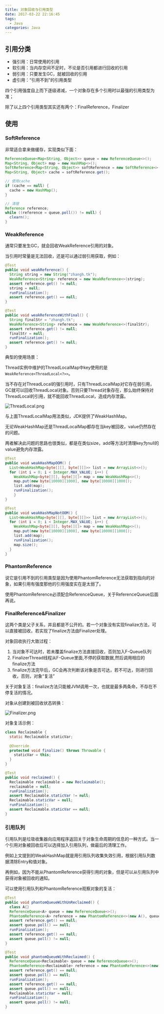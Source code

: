 ```yaml
---
title: 对象回收与引用类型
date: 2017-03-22 22:16:45
tags:
  - Java
categories: Java
---
```


## 引用分类

- 强引用：日常使用的引用
- 软引用：当内存空间不足时，不论是否引用都进行回收的引用
- 弱引用：只要发生GC，就被回收的引用
- 虚引用：“引用不到”的引用类型

四个引用强度自上而下逐级递减，一个对象存在多个引用时以最强的引用类型为准；

除了以上四个引用类型其实还有两个：FinalReference，Finalizer

## 使用

### SoftReference

非常适合拿来做缓存，实现类似下面：

```java
ReferenceQueue<Map<String, Object>> queue = new ReferenceQueue<>();
Map<String, Object> map = new HashMap<>();
SoftReference<Map<String, Object>> softReference = new SoftReference<>(map, queue);
Map<String, Object> cache = softReference.get();

// 使用cache
if (cache == null) {
  cache = new HashMap();
}

// 清理
Reference reference;
while ((reference = queue.poll()) != null) {
  clearn();
}
```

### WeakReference

通常只要发生GC，就会回收WeakReference引用的对象。

当引用时常量是无法回收，还是可以通过弱引用获取，例如：

```java
@Test
public void weakReference() {
  String string = new String("zhangh.tk");
  WeakReference<String> reference = new WeakReference<>(string);
  assert reference.get() != null;
  string = null;
  runFinalization();
  assert reference.get() == null;
}

@Test
public void weakReferenceWithFinal() {
  String finalStr = "zhangh.tk";
  WeakReference<String> reference = new WeakReference<>(finalStr);
  assert reference.get() != null;
  finalStr = null;
  runFinalization();
  assert reference.get() != null;
}
```

典型的使用场景：

Thread实例中维护的ThreadLocalMap中key使用的是`WeakReference<ThreadLocal<?>>`。

当不存在对ThreadLocal的强引用时，只有ThreadLocalMap对它存在弱引用，GC就可以回收ThreadLocal对象。否则只要Thread对象存在，那么始终保持对ThreadLocal的引用，就不能回收ThreadLocal，造成内存泄露。

![ThreadLocal.png](https://ooo.0o0.ooo/2017/03/21/58d0b23d82ce2.png)

与上面ThreadLocalMap用法类似，JDK提供了WeakHashMap。

无论WeakHashMap还是ThreadLocalMap都存在当key被回收，value仍然存在的问题。

两者解决此问题的思路也很类似，都是在类似size，add等方法时清理key为null的value避免内存泄露。

```java
@Test
public void weakHashMapOOM() {
  List<WeakHashMap<byte[][], byte[][]>> list = new ArrayList<>();
  for (int i = 0; i < Integer.MAX_VALUE; i++) {
    WeakHashMap<byte[][], byte[][]> map = new WeakHashMap<>();
    map.put(new byte[10000][1000], new byte[10000][1000]);
    list.add(map);
    runFinalization();
    }
}

@Test
public void weakHashMapNotOOM() {
  List<WeakHashMap<byte[][], byte[][]>> list = new ArrayList<>();
  for (int i = 0; i < Integer.MAX_VALUE; i++) {
    WeakHashMap<byte[][], byte[][]> map = new WeakHashMap<>();
    map.put(new byte[10000][1000], new byte[10000][1000]);
    list.add(map);
    runFinalization();
    map.size();
  }
}
```

### PhantomReference

说它是引用不到的引用类型是因为使用PhantomReference无法获取到指向的对象，如果引用有强度那他的引用强度实在是太弱了。

使用PhantomReference必须配合ReferenceQueue，关于ReferenceQueue后面再说。

### FinalReference&Finalizer

这两个类是父子关系，并且都是不公开的。若一个对象没有实现finalize方法，可以直接被回收，若实现了finalize方法由Finalizer处理。

对象回收执行大致过程：

1. 当对象不可达时，若未覆盖finalize方法直接回收，否则加入F-Queue队列
2. FinalizerThread线程从F-Queue里面,不停的获取数据,然后调用相应的finalize方法
3. finalize方法完毕后，GC会再次判断该对象是否可达，若不可达，则进行回收，否则，对象“复活”

关于对象复活：finalize方法只能被JVM调用一次，也就是最多两条命，不存在不停复活的情况。

对象从创建到被回收状态转换：

![Finalizer.png](https://ooo.0o0.ooo/2017/03/21/58d0d5c346f6f.png)

对象复活示例：

```java
class Reclaimable {
  static Reclaimable staticVar;
  
  @Override
  protected void finalize() throws Throwable {
    staticVar = this;
  }
}

@Test
public void reclaimed() {
  Reclaimable reclaimable = new Reclaimable();
  reclaimable = null;
  runFinalization();
  assert Reclaimable.staticVar != null;
  Reclaimable.staticVar = null;
  runFinalization();
  assert Reclaimable.staticVar == null;
}
```

### 引用队列

引用队列是垃圾收集器向应用程序返回关于对象生命周期的信息的一种方式。当一个引用对象被回收后可以选择加入引用队列，做最后的清理工作。

例如上文提到的WeakHashMap就是用引用队列收集失效引用，根据引用队列数据清除Entry和值对象。

再例如，因为不能从PhantomReference获得引用的对象，但是可以从引用队列中获得对象被回收的通知。

可以使用引用队列和PhantomReference观察对象的复活：

```java
@Test
public void phantomQueueWithUnReclaimed() {
  class A{}
  ReferenceQueue<A> queue = new ReferenceQueue<>();
  PhantomReference<A> reference = new PhantomReference<>(new A(), queue);
  assert reference.get() == null;
  assert queue.poll() == null;
  runFinalization();
  assert reference.get() == null;
  assert queue.poll() != null;
}

@Test
public void phantomQueueWithReclaimed() {
  ReferenceQueue<Reclaimable> queue = new ReferenceQueue<>();
  PhantomReference<Reclaimable> reference = new PhantomReference<>(new Reclaimable(), queue);
  assert reference.get() == null;
  assert queue.poll() == null;
  runFinalization();
  assert reference.get() == null;
  assert queue.poll() == null;
  Reclaimable.staticVar = null;
  runFinalization();
  assert queue.poll() != null;
}
```
